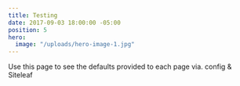 ```yaml
---
title: Testing
date: 2017-09-03 18:00:00 -05:00
position: 5
hero:
  image: "/uploads/hero-image-1.jpg"
---
```


Use this page to see the defaults provided to each page via. config & Siteleaf